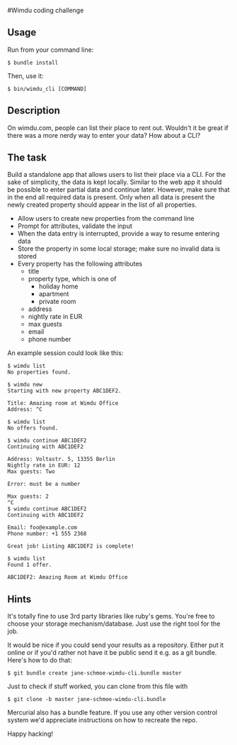 #Wimdu coding challenge

## Usage

Run from your command line:
```
$ bundle install
```
Then, use it:
```
$ bin/wimdu_cli [COMMAND]
```

## Description

On wimdu.com, people can list their place to rent out. Wouldn't it be
great if there was a more nerdy way to enter your data? How about a
CLI?

## The task

Build a standalone app that allows users to list their place via a
CLI. For the sake of simplicity, the data is kept locally. Similar to
the web app it should be possible to enter partial data and continue
later. However, make sure that in the end all required data is
present. Only when all data is present the newly created property
should appear in the list of all properties.

* Allow users to create new properties from the command line
* Prompt for attributes, validate the input
* When the data entry is interrupted, provide a way to resume entering data
* Store the property in some local storage; make sure no invalid data
  is stored
* Every property has the following attributes
  * title
  * property type, which is one of
    * holiday home
    * apartment
    * private room
  * address
  * nightly rate in EUR
  * max guests
  * email
  * phone number 

An example session could look like this:

    $ wimdu list
    No properties found.

    $ wimdu new
    Starting with new property ABC1DEF2.

    Title: Amazing room at Wimdu Office
    Address: ^C

    $ wimdu list
    No offers found.

    $ wimdu continue ABC1DEF2
    Continuing with ABC1DEF2

    Address: Voltastr. 5, 13355 Berlin
    Nightly rate in EUR: 12
    Max guests: Two

    Error: must be a number

    Max guests: 2
    ^C
    $ wimdu continue ABC1DEF2
    Continuing with ABC1DEF2

    Email: foo@example.com
    Phone number: +1 555 2368

    Great job! Listing ABC1DEF2 is complete!

    $ wimdu list
    Found 1 offer.

    ABC1DEF2: Amazing Room at Wimdu Office

## Hints

It's totally fine to use 3rd party libraries like ruby's gems. You're
free to choose your storage mechanism/database. Just use the right
tool for the job.

It would be nice if you could send your results as a
repository. Either put it online or if you'd rather not have it be
public send it e.g. as a git bundle. Here's how to do that:

    $ git bundle create jane-schmoe-wimdu-cli.bundle master

Just to check if stuff worked, you can clone from this file with

    $ git clone -b master jane-schmoe-wimdu-cli.bundle

Mercurial also has a bundle feature. If you use any other version
control system we'd appreciate instructions on how to recreate the
repo.

Happy hacking!
